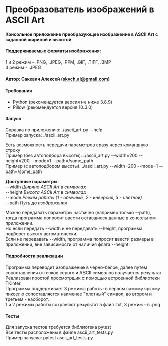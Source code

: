 # Преобразователь изображений в ASCII Art

#### Консольное приложение преобразующее изображение в ASCII Art c заданной шириной и высотой
#### Поддерживаемые форматы изображения:   
1 и 2 режим -  .PNG, .JPEG, .PPM, .GIF, .TIFF, .BMP  
3 режим - .JPEG  

#### Автор: Сакевич Алексей (skvch.al@gmail.com)

#### Требования
- Python (рекомендуется версия не ниже 3.8.9)
- Pillow (рекомендуется версия 10.3.0)

#### Запуск
Справка по приложению: ./ascii_art.py --help  
Пример запуска: ./ascii_art.py  

Есть возможность передачи параметров сразу через командную строку  
Пример (без автоподбора высоты): ./ascii_art.py --width=200 --height=200 --mode=1 --path=/some_path  
Пример (с автоподбором высоты): ./ascii_art.py --width=200 --mode=1 --path=/some_path  

__Доступные параметры:__   
--width _Ширина ASCII Art в символах_  
--height _Высота ASCII Art в символах_  
--mode _Режим работы (1 - обычный, 2 - инверсия, 3 - цветной)_    
--path _Путь до изображения_   
 

Можно передавать параметры частично (например только --path), тогда программа попросит ввести оставшиеся данные в консольном приложении.  
Но если передать --width и не передавать --height, программа подберет высоту автоматически.  
Если не передавать --width, программа попросит ввести размеры в приложении, вне зависимости от наличия флага --height.

#### Подробности реализации
Программа переводит изображение в черно-белое, далее путем сопоставления оттенков серого и ASCII символов получается результат.  
Реализован простой просмотрщик с помощью встроенной библиотеки TKinter.  
Программа поддерживает 3 режима работы: в первом самому яркому пикселю сопоставляется наименее "плотный" cимвол, во втором и третьем - наоборот.  
1 и 2 режимы работы сохраняют результат в файл .txt, 3 режим - в .png


#### Тесты
Для запуска тестов требуется библиотека pytest  
Все тесты расположены в файле ascii_art_tests.py  
Пример запуска: pytest ascii_art_tests.py
